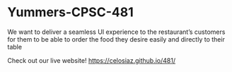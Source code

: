 # Yummers-CPSC-481
We want to deliver a seamless UI experience to the restaurant’s customers for them to be able to order the food they desire easily and directly to their table

Check out our live website!
https://celosiaz.github.io/481/
